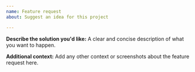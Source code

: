 ```yaml
---
name: Feature request
about: Suggest an idea for this project

---
```



**Describe the solution you'd like:**
A clear and concise description of what you want to happen.

**Additional context:**
Add any other context or screenshots about the feature request here.
